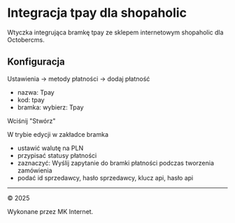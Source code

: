 # Integracja tpay dla shopaholic

Wtyczka integrująca bramkę tpay ze sklepem internetowym shopaholic dla Octobercms.


## Konfiguracja

Ustawienia -> metody płatności -> dodaj płatność
- nazwa: Tpay
- kod: tpay
- bramka: wybierz: Tpay

Wciśnij "Stwórz"

W trybie edycji w zakładce bramka
- ustawić walutę na PLN
- przypisać statusy płatności
- zaznaczyć:  Wyślij zapytanie do bramki płatności podczas tworzenia zamówienia
- podać id sprzedawcy, hasło sprzedawcy, klucz api, hasło api




---
© 2025

Wykonane przez MK Internet.
